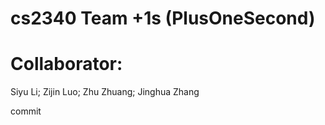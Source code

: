 # cs2340 Team +1s (PlusOneSecond)
# Collaborator:
 Siyu Li;
 Zijin Luo;
 Zhu Zhuang;
 Jinghua Zhang
 
 commit
